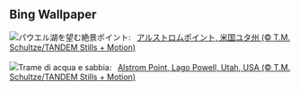 ## Bing Wallpaper
![](https://www.bing.com/th?id=OHR.AlstromPoint_JA-JP2498220831_UHD.jpg&w=1000)パウエル湖を望む絶景ポイント:&nbsp;&ensp;[アルストロムポイント, 米国ユタ州 (© T.M. Schultze/TANDEM Stills + Motion)](https://www.bing.com/th?id=OHR.AlstromPoint_JA-JP2498220831_UHD.jpg)
<br><br/>
![](https://www.bing.com/th?id=OHR.AlstromPoint_IT-IT1127096784_UHD.jpg&w=1000)Trame di acqua e sabbia:&nbsp;&ensp;[Alstrom Point, Lago Powell, Utah, USA (© T.M. Schultze/TANDEM Stills + Motion)](https://www.bing.com/th?id=OHR.AlstromPoint_IT-IT1127096784_UHD.jpg)
<br><br/>
